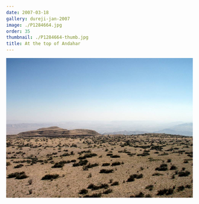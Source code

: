 ```yaml
---
date: 2007-03-18
gallery: dureji-jan-2007
image: ./P1284664.jpg
order: 35
thumbnail: ./P1284664-thumb.jpg
title: At the top of Andahar
---
```


![At the top of Andahar](./P1284664.jpg)